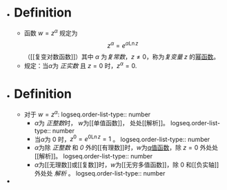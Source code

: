 - # Definition
	- 函数 $w=z^\alpha$ 规定为 
	  $$z^\alpha= e^{\alpha\operatorname{Ln}z}$$
	  （[[复变对数函数]]）其中 $α$ 为*复常数*，$z≠0$，称为*复变量* $z$ 的[幂函数]([[复变量函数]])。
	- 规定：当$α$为 *正实数* 且 $z=0$ 时，$z^{\alpha}=0.$
- # Definition
	- 对于 $w=z^\alpha$:
	  logseq.order-list-type:: number
		- $\alpha$为 *正整数*时， $w$为[[单值函数]]， 处处[[解析]]。
		  logseq.order-list-type:: number
		- 当$\alpha$为 $0$ 时，$z^0=e^{0\operatorname{Ln}z}=1$ 。
		  logseq.order-list-type:: number
		- $\alpha$为除 *正整数* 和 *0* 外的[[有理数]]时，$w$为[q值函数]([[多值函数]])，除 $z=0$ 外处处[[解析]]。
		  logseq.order-list-type:: number
		- $\alpha$为[[无理数]]或[[复数]]时，$w$为[[无穷多值函数]]，除 $0$ 和[[负实轴]]外处处 *解析* 。
		  logseq.order-list-type:: number
-